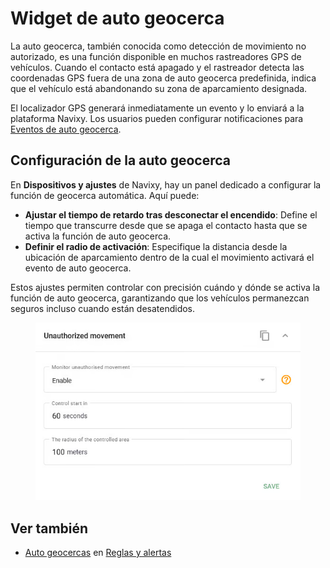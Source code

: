 # Widget de auto geocerca

La auto geocerca, también conocida como detección de movimiento no autorizado, es una función disponible en muchos rastreadores GPS de vehículos. Cuando el contacto está apagado y el rastreador detecta las coordenadas GPS fuera de una zona de auto geocerca predefinida, indica que el vehículo está abandonando su zona de aparcamiento designada.

El localizador GPS generará inmediatamente un evento y lo enviará a la plataforma Navixy. Los usuarios pueden configurar notificaciones para [Eventos de auto geocerca](../reglas-y-alertas/seguridad/auto-geofencing.md).

## Configuración de la auto geocerca

En **Dispositivos y ajustes** de Navixy, hay un panel dedicado a configurar la función de geocerca automática. Aquí puede:

* **Ajustar el tiempo de retardo tras desconectar el encendido**: Define el tiempo que transcurre desde que se apaga el contacto hasta que se activa la función de auto geocerca.
* **Definir el radio de activación**: Especifique la distancia desde la ubicación de aparcamiento dentro de la cual el movimiento activará el evento de auto geocerca.

Estos ajustes permiten controlar con precisión cuándo y dónde se activa la función de auto geocerca, garantizando que los vehículos permanezcan seguros incluso cuando están desatendidos.

<figure><img src="../../.gitbook/assets/image.png" alt=""><figcaption></figcaption></figure>

## Ver también

* [Auto geocercas](../reglas-y-alertas/seguridad/auto-geofencing.md) en [Reglas y alertas](../reglas-y-alertas/)
